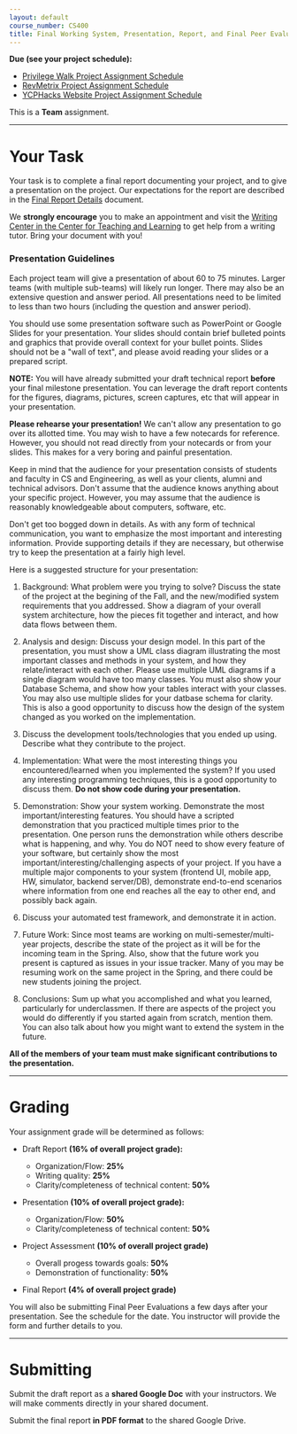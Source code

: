 ```yaml
---
layout: default
course_number: CS400
title: Final Working System, Presentation, Report, and Final Peer Evaluations
---
```


**Due (see your project schedule):**
- [Privilege Walk Project Assignment Schedule](../projects/Privilege-Walk-Project/schedule.html)
- [RevMetrix Project Assignment Schedule](../projects/RevMetrix-Project/schedule.html)
- [YCPHacks Website Project Assignment Schedule](../projects/YCPHacks-Website-Project/schedule.html)

This is a **Team** assignment.

--- --- --- --- --- --- --- --- --- --- --- --- --- --- --- --- --- --- --- --- --- --- --- ---

# Your Task

Your task is to complete a final report documenting your project, and to give a presentation on the project. Our expectations for the report are described in the [Final Report Details](finalreport.html) document.

We **strongly encourage** you to make an appointment and visit the [Writing Center in the Center for Teaching and Learning](http://www.ycp.edu/offices-and-services/center-for-teaching-and-learning/writing-center/) to get help from a writing tutor. Bring your document with you!

### Presentation Guidelines

Each project team will give a presentation of about 60 to 75 minutes.  Larger teams (with multiple sub-teams) will likely run longer.  There may also be an extensive question and answer period.  All presentations need to be limited to less than two hours (including the question and answer period).

You should use some presentation software such as PowerPoint or Google Slides for your presentation. Your slides should contain brief bulleted points and graphics that provide overall context for your bullet points. Slides should not be a "wall of text", and please avoid reading your slides or a prepared script.

**NOTE:** You will have already submitted your draft technical report **before** your final milestone presentation.  You can leverage the draft report contents for the figures, diagrams, pictures, screen captures, etc that will appear in your presentation.

**Please rehearse your presentation!** We can't allow any presentation to go over its allotted time. You may wish to have a few notecards for reference. However, you should not read directly from your notecards or from your slides. This makes for a very boring and painful presentation.

Keep in mind that the audience for your presentation consists of students and faculty in CS and Engineering, as well as your clients, alumni and technical advisors. Don't assume that the audience knows anything about your specific project. However, you may assume that the audience is reasonably knowledgeable about computers, software, etc.

Don't get too bogged down in details. As with any form of technical communication, you want to emphasize the most important and interesting information. Provide supporting details if they are necessary, but otherwise try to keep the presentation at a fairly high level.

Here is a suggested structure for your presentation:

1.  Background: What problem were you trying to solve? Discuss the state of the project at the begining of the Fall, and the new/modified system requirements that you addressed.  Show a diagram of your overall system architecture, how the pieces fit together and interact, and how data flows between them.

2.  Analysis and design: Discuss your design model. In this part of the presentation, you must show a UML class diagram illustrating the most important classes and methods in your system, and how they relate/interact with each other. Please use multiple UML diagrams if a single diagram would have too many classes.  You must also show your Database Schema, and show how your tables interact with your classes.  You may also use multiple slides for your datbase schema for clarity.  This is also a good opportunity to discuss how the design of the system changed as you worked on the implementation.
	
3. Discuss the development tools/technologies that you ended up using. Describe what they contribute to the project.

4. Implementation: What were the most interesting things you encountered/learned when you implemented the system? If you used any interesting programming techniques, this is a good opportunity to discuss them. **Do not show code during your presentation.**

5.  Demonstration: Show your system working. Demonstrate the most important/interesting features. You should have a scripted demonstration that you practiced multiple times prior to the presentation. One person runs the demonstration while others describe what is happening, and why.  You do NOT need to show every feature of your software, but certainly show the most important/interesting/challenging aspects of your project.  If you have a multiple major components to your system (frontend UI, mobile app, HW, simulator, backend server/DB), demonstrate end-to-end scenarios where information from one end reaches all the eay to other end, and possibly back again.

6.  Discuss your automated test framework, and demonstrate it in action.

7.  Future Work: Since most teams are working on multi-semester/multi-year projects, describe the state of the project as it will be for the incoming team in the Spring.  Also, show that the future work you present is captured as issues in your issue tracker.  Many of you may be resuming work on the same project in the Spring, and there could be new students joining the project.

8.  Conclusions: Sum up what you accomplished and what you learned, particularly for underclassmen. If there are aspects of the project you would do differently if you started again from scratch, mention them. You can also talk about how you might want to extend the system in the future.

**All of the members of your team must make significant contributions to the presentation.**

--- --- --- --- --- --- --- --- --- --- --- --- --- --- --- --- --- --- --- --- --- --- --- ---

# Grading

Your assignment grade will be determined as follows:

-   Draft Report **(16% of overall project grade):**
    -   Organization/Flow: **25%**
    -   Writing quality: **25%**
    -   Clarity/completeness of technical content: **50%**

-   Presentation **(10% of overall project grade):**
    -   Organization/Flow: **50%**
    -   Clarity/completeness of technical content: **50%**

-   Project Assessment **(10% of overall project grade)**
	- Overall progess towards goals: **50%**
	- Demonstration of functionality: **50%**

-   Final Report **(4% of overall project grade)**

You will also be submitting Final Peer Evaluations a few days after your presentation.  See the schedule for the date.  You instructor will provide the form and further details to you.

--- --- --- --- --- --- --- --- --- --- --- --- --- --- --- --- --- --- --- --- --- --- --- ---

# Submitting

Submit the draft report as a **shared Google Doc** with your instructors.
We will make comments directly in your shared document.

Submit the final report **in PDF format** to the shared Google Drive.